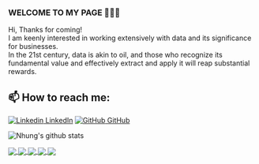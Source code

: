 ### WELCOME TO MY PAGE 👋👋👋
Hi, Thanks for coming! <br>
I am keenly interested in working extensively with data and its significance for businesses. <br>
In the 21st century, data is akin to oil, and those who recognize its fundamental value and effectively extract and apply it will reap substantial rewards. <br>
## 📫 How to reach me: 

[![Linkedin](https://i.stack.imgur.com/gVE0j.png) LinkedIn](https://www.linkedin.com/in/kim-nhung/) [![GitHub](https://i.stack.imgur.com/tskMh.png) GitHub](https://github.com/phamthikimnhung)



![Nhung's github stats](https://github-readme-stats-git-masterrstaa-rickstaa.vercel.app/api?username=phamthikimnhung&show_icons=true&theme=nightowl&hide=contribs,prs,issues)

<a href="https://github.com/phamthikimnhung/Superstore-Expansion-Selection_Power-BI">
  <!-- Change the `github-readme-stats.anuraghazra1.vercel.app` to `github-readme-stats.vercel.app`  -->
  <img align="center" src="https://github-readme-stats.anuraghazra1.vercel.app/api/pin/?username=phamthikimnhung&repo=Superstore-Expansion-Selection_Power-BI&theme=cobalt" />
</a>    
<a href="https://github.com/phamthikimnhung/Debt-Recovery-Efficiency_Power_BI">
  <!-- Change the `github-readme-stats.anuraghazra1.vercel.app` to `github-readme-stats.vercel.app`  -->
  <img align="center" src="https://github-readme-stats.anuraghazra1.vercel.app/api/pin/?username=phamthikimnhung&repo= Debt-Recovery-Efficiency_Power_BI &theme=merko" />
</a>  
<a href="https://github.com/phamthikimnhung/Customer-Churn-Analysis_Power-BI/">
  <!-- Change the `github-readme-stats.anuraghazra1.vercel.app` to `github-readme-stats.vercel.app`  -->
  <img align="center" src="https://github-readme-stats.anuraghazra1.vercel.app/api/pin/?username=phamthikimnhung&repo=Customer-Churn-Analysis_Power-BI&theme=gruvbox"/>
</a>  
<a href="https://github.com/phamthikimnhung/Exploring-E-Commerce-Industry_Project-SQL/">
  <!-- Change the `github-readme-stats.anuraghazra1.vercel.app` to `github-readme-stats.vercel.app`  -->
  <img align="center" src="https://github-readme-stats.anuraghazra1.vercel.app/api/pin/?username=phamthikimnhung&repo=Exploring-E-Commerce-Industry_Project-SQL&theme=onedark" />
</a>  
<a href="https://github.com/phamthikimnhung/COVID_Portfolio_Project_SQL/">
  <!-- Change the `github-readme-stats.anuraghazra1.vercel.app` to `github-readme-stats.vercel.app`  -->
  <img align="center" src="https://github-readme-stats.anuraghazra1.vercel.app/api/pin/?username=phamthikimnhung&repo=COVID_Portfolio_Project_SQL&theme=dracula" />
</a> 
